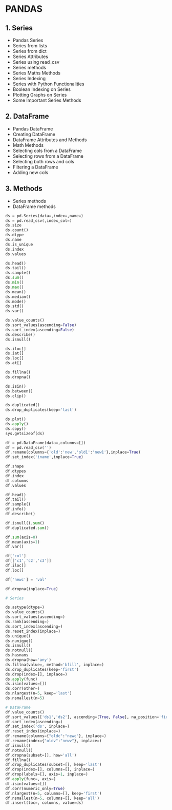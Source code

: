 # PANDAS

## 1. Series

- Pandas Series
- Series from lists
- Series from dict
- Series Attributes
- Series using read_csv
- Series methods
- Series Maths Methods
- Series Indexing
- Series with Python Functionalities
- Boolean Indexing on Series
- Plotting Graphs on Series
- Some Important Series Methods

## 2. DataFrame

- Pandas DataFrame
- Creating DataFrame
- DataFrame Attributes and Methods
- Math Methods
- Selecting cols from a DataFrame
- Selecting rows from a DataFrame
- Selecting both rows and cols
- Filtering a DataFrame
- Adding new cols

## 3. Methods

- Series methods
- DataFrame methods

```python
ds = pd.Series(data=,index=,name=)
ds = pd.read_csv(,index_col=)
ds.size
ds.count()
ds.dtype
ds.name
ds.is_unique
ds.index
ds.values

ds.head()
ds.tail()
ds.sample()
ds.sum() 
ds.min()
ds.max()
ds.mean()
ds.median()
ds.mode()
ds.std()
ds.var()

ds.value_counts()
ds.sort_values(ascending=False)
ds.sort_index(ascending=False)
ds.describe()
ds.isnull()

ds.iloc[]
ds.iat[]
ds.loc[]
ds.at[]

ds.fillna()
ds.dropna()

ds.isin() 
ds.between()
ds.clip()

ds.duplicated()
ds.drop_duplicates(keep='last')

ds.plot()
ds.apply()
ds.copy()
sys.getsizeof(ds)
```

```python
df = pd.DataFrame(data=,columns=[])
df = pd.read_csv('')
df.rename(columns={'old':'new','old1':'new1'},inplace=True)
df.set_index('iname',inplace=True)

df.shape
df.dtypes
df.index
df.columns
df.values

df.head()
df.tail()
df.sample()
df.info()
df.describe()

df.isnull().sum()
df.duplicated.sum()

df.sum(axis=0)
df.mean(axis=1)
df.var()

df['col']
df[['c1','c2','c3']]
df.iloc[]
df.loc[]

df['newc'] = 'val'

df.dropna(inplace=True)
```
```python
# Series

ds.astype(dtype=)
ds.value_counts()
ds.sort_values(ascending=)
ds.rank(ascending=)
ds.sort_index(ascending=)
ds.reset_index(inplace=)
ds.unique()
ds.nunique()
ds.isnull()
ds.notnull()
ds.hasnans
ds.dropna(how='any')
ds.fillna(value=, method='bfill', inplace=)
ds.drop_duplicates(keep='first')
ds.drop(index=[], inplace=)
ds.apply(func)
ds.isin(values=[])
ds.corr(other=)
ds.nlargest(n=5, keep='last')
ds.nsmallest(n=5)

# DataFrame
df.value_counts()
df.sort_values(['ds1','ds2'], ascending=[True, False], na_position='first', inplace=)
df.sort_index(ascending=)
df.set_index('ds', inplace=)
df.reset_index(inplace=)
df.rename(columns={"oldc":"newc"}, inplace=)
df.rename(index={"oldv":"newv"}, inplace=)
df.isnull()
df.notnull()
df.dropna(subset=[], how='all')
df.fillna()
df.drop_duplicates(subset=[], keep='last')
df.drop(index=[], columns=[], inplace=)
df.drop(labels=[], axis=1, inplace=)
df.apply(func=, axis=)
df.isin(values=[])
df.corr(numeric_only=True)
df.nlargest(n=5, columns=[], keep='first')
df.nsmallest(n=5, columns=[], keep='all')
df.insert(loc=, columns, value=ds)
```

